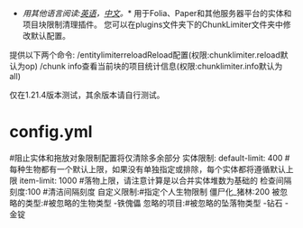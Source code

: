 * *用其他语言阅读:[英语](README_en.md)，[中文](README.md)。**
用于Folia、Paper和其他服务器平台的实体和项目块限制清理插件。
您可以在plugins文件夹下的ChunkLimiter文件夹中修改默认配置。

提供以下两个命令:
/entitylimiterreloadReload配置(权限:chunklimiter.reload默认为op)
/chunk info查看当前块的项目统计信息(权限:chunklimiter.info默认为all)

仅在1.21.4版本测试，其余版本请自行测试。

# config.yml
#阻止实体和拖放对象限制配置将仅清除多余部分
实体限制:
default-limit: 400 #每种生物都有一个默认上限，如果没有单独指定或排除，每个实体都将遵循默认上限
item-limit: 1000 #落物上限，请注意计算是以合并实体堆数为基础的
检查间隔刻度:100 #清洁间隔刻度
自定义限制:#指定个人生物限制
僵尸化_猪林:200
被忽略的类型:#被忽略的生物类型
-铁傀儡
忽略的项目:#被忽略的坠落物类型
-钻石
-金锭
